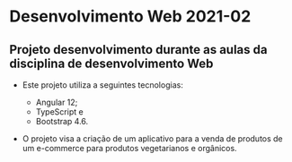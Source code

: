 # Desenvolvimento Web 2021-02

## Projeto desenvolvimento durante as aulas da disciplina de desenvolvimento Web
* Este projeto utiliza a seguintes tecnologias:
	* Angular 12;
	* TypeScript e
	* Bootstrap 4.6.

* O projeto visa a criação de um aplicativo para a venda de produtos de um e-commerce para produtos vegetarianos e orgânicos.
